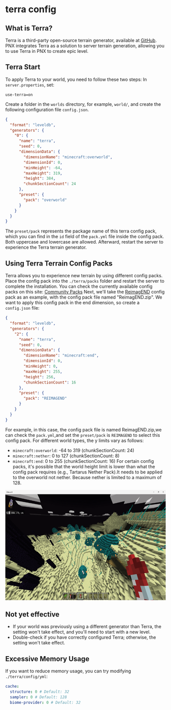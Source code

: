 # terra config  

## What is Terra?  
Terra is a third-party open-source terrain generator, available at [GitHub](https://github.com/PolyhedralDev/Terra). PNX integrates Terra as a solution to server terrain generation, allowing you to use Terra in PNX to create epic level.

## Terra Start  
To apply Terra to your world, you need to follow these two steps:
In `server.properties`, set:
```properties
use-terra=on
```
Create a folder in the `worlds` directory, for example, `world/`, and create the following configuration file `config.json`.
```json
{
  "format": "leveldb",
  "generators": {
    "0": {
      "name": "terra",
      "seed": 0,
      "dimensionData": {
        "dimensionName": "minecraft:overworld",
        "dimensionId": 0,
        "minHeight": -64,
        "maxHeight": 319,
        "height": 384,
        "chunkSectionCount": 24
      },
      "preset": {
        "pack": "overworld"
      }
    }
  }
}
```
The `preset/pack` represents the package name of this terra config pack, which you can find in the `id` field of the `pack.yml` file inside the config pack. Both uppercase and lowercase are allowed.
Afterward, restart the server to experience the Terra terrain generator.

## Using Terra Terrain Config Packs
Terra allows you to experience new terrain by using different config packs. Place the config pack into the `./terra/packs` folder and restart the server to complete the installation.
You can check the currently available config packs on this site: [Community Packs](https://terra.polydev.org/config/community-packs.html)
Next, we'll take the [ReimagEND](https://github.com/justaureus/ReimagEND) config pack as an example, with the config pack file named "ReimagEND.zip".
We want to apply this config pack in the end dimension, so create a `config.json` file:
```json
{
  "format": "leveldb",
  "generators": {
    "2": {
      "name": "terra",
      "seed": 0,
      "dimensionData": {
        "dimensionName": "minecraft:end",
        "dimensionId": 0,
        "minHeight": 0,
        "maxHeight": 255,
        "height": 256,
        "chunkSectionCount": 16
      },
      "preset": {
        "pack": "REIMAGEND"
      }
    }
  }
}
```
For example, in this case, the config pack file is named ReimagEND.zip,we can check the `pack.yml`,and set the `preset/pack` is `REIMAGEND` to select this config pack.
For different world types, the y limits vary as follows:
- `minecraft:overworld`:    -64 to 319      (chunkSectionCount: 24)
- `minecraft:nether`:         0 to 127      (chunkSectionCount: 8)
- `minecraft:end`:            0 to 255      (chunkSectionCount: 16)
For certain config packs, it's possible that the world height limit is lower than what the config pack requires (e.g., Tartarus Nether Pack).It needs to be applied to the overworld not nether. Because nether is limited to a maximum of 128.  
<img alt="REIMAGEND" height="347" src="../image/terra_faq/ReimagEND_min.png" width="640"/>

## Not yet effective
- If your world was previously using a different generator than Terra, the setting won't take effect, and you'll need to start with a new level.
- Double-check if you have correctly configured Terra; otherwise, the setting won't take effect.

## Excessive Memory Usage
If you want to reduce memory usage, you can try modifying `./terra/config/yml`:
```yaml
cache:
  structure: 0 # Default: 32
  sampler: 0 # Default: 128
  biome-provider: 0 # Default: 32
```
